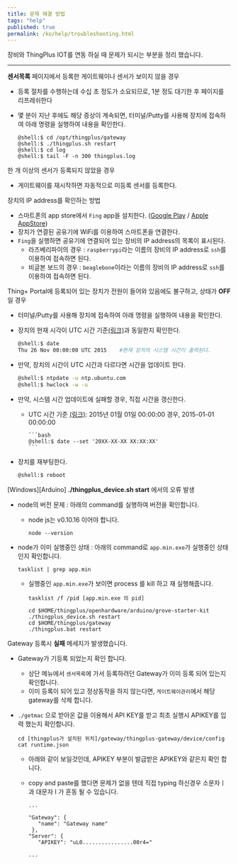 ```yaml
---
title: 문제 해결 방법
tags: "help"
published: true
permalink: /ko/help/troubleshooting.html
---
```


장비와 ThingPlus IOT를 연동 하실 때 문제가 되시는 부분을 정리 했습니다.

---

<p class="dwfqExpand"> <i class="fa fa-question-circle"></i> <b>센서목록</b> 페이지에서 등록한 게이트웨이나 센서가 보이지 않을 경우</p>

- 등록 절차를 수행하는데 수십 초 정도가 소요되므로, 1분 정도 대기한 후 페이지를 리프레쉬한다
- 몇 분이 지난 후에도 해당 증상이 계속되면, 터미널/Putty를 사용해 장치에 접속하여 아래 명령을 실행하여 내용을 확인한다.

    ```
    @shell:$ cd /opt/thingplus/gateway
    @shell:$ ./thingplus.sh restart
    @shell:$ cd log
    @shell:$ tail -F -n 300 thingplus.log
    ```

<p class="dwfqExpand2"></p>

<p class="dwfqExpand">  <i class="fa fa-question-circle"></i> 한 개 이상의 센서가 등록되지 않았을 경우</p>

 - 게이트웨이를 재시작하면 자동적으로 미등록 센서를 등록한다.

<p class="dwfqExpand2"></p>
<p class="dwfqExpand">  <i class="fa fa-question-circle"></i> 장치의 IP address를 확인하는 방법</p>

 - 스마트폰의 app store에서 `Fing` app을 설치한다. ([Google Play](https://play.google.com/store/apps/details?id=com.overlook.android.fing) / [Apple AppStore](https://itunes.apple.com/kr/app/fing-network-scanner/id430921107?mt=8))
  - 장치가 연결된 공유기에 WiFi를 이용하여 스마트폰을 연결한다.
  - `Fing`을 실행하면 공유기에 연결되어 있는 장비의 IP address의 목록이 표시된다.
     - 라즈베리파이의 경우 : `raspberrypi`라는 이름의 장비의 IP address로 `ssh`를 이용하여 접속하면 된다.
     - 비글본 보드의 경우 : `beaglebone`이라는 이름의 장비의 IP address로 `ssh`를 이용하여 접속하면 된다.

<p class="dwfqExpand2"></p>
<p class="dwfqExpand">  <i class="fa fa-question-circle"></i> Thing+ Portal에 등록되어 있는 장치가 전원이 들어와 있음에도 불구하고, 상태가 <b>OFF</b> 일 경우</p>

- 터미널/Putty를 사용해 장치에 접속하여 아래 명령을 실행하여 내용을 확인한다.

- 장치의 현재 시각이 UTC 시간 기준[(링크)](http://www.worldtimeserver.com/current_time_in_UTC.aspx)과 동일한지 확인한다.

    ```bash
    @shell:$ date
    Thu 26 Nov 00:00:00 UTC 2015    #현재 장치의 시스템 시간이 출력된다.
    ```

- 만약, 장치의 시간이 UTC 시간과 다르다면 시간을 업데이트 한다.

    ```bash
    @shell:$ ntpdate -u ntp.ubuntu.com
    @shell:$ hwclock -w -u
    ```

- 만약, 시스템 시간 업데이트에 실패할 경우, 직접 시간을 갱신한다.

  - UTC 시간 기준 [(링크)](http://www.worldtimeserver.com/current_time_in_UTC.aspx): 2015년 01월 01일 00:00:00 경우, 2015-01-01 00:00:00

        ```bash
        @shell:$ date --set '20XX-XX-XX XX:XX:XX'
        ```

- 장치를 재부팅한다.

    ```bash
    @shell:$ reboot
    ```

<p class="dwfqExpand2"></p>

<p class="dwfqExpand">  <i class="fa fa-question-circle"></i> [Windows][Arduino] <b>./thingplus_device.sh start</b> 에서의 오류 발생 </p>

  - node의 버전 문제 : 아래의 command를 실행하여 버전을 확인합니다.
     - node js는 v0.10.16 이어야 합니다.

          ```
          node --version
          ```

  - node가 이미 실행중인 상태 : 아래의 command로 `app.min.exe`가 실행중인 상태인지 확인합니다.
     
     ```
     tasklist | grep app.min  
     ```
    - 실행중인 `app.min.exe`가 보이면 process 를 kill 하고 재 실행해줍니다.

        ```
        tasklist /f /pid [app.min.exe 의 pid]

        cd $HOME/thingplus/openhardware/arduino/grove-starter-kit
        ./thingplus_device.sh restart
        cd $HOME/thingplus/gateway
        ./thingplus.bat restart
        ```

<p class="dwfqExpand2"></p>

<p class="dwfqExpand">  <i class="fa fa-question-circle"></i> Gateway 등록시 <b>실패</b> 메세지가 발생했습니다. </p>
    
  - Gateway가 기등록 되었는지 확인 합니다.
     - 상단 메뉴에서 `센서목록`에 가서 등록하려던 Gateway가 이미 등록 되어 있는지 확인합니다.
     - 이미 등록이 되어 있고 정상동작을 하지 않는다면, `게이트웨이관리`에서 해당 gateway를 삭제 합니다.
  - `./getmac` 으로 받아온 값을 이용해서 API KEY를 받고 최초 실행시 APIKEY를 입력 했는지 확인합니다. 

     ```
     cd [thingplus가 설치된 위치]/gateway/thingplus-gateway/device/config
     cat runtime.json
     ```
     - 아래와 같이 보일것인데, APIKEY 부분이 발급받은 APIKEY와 같은지 확인 합니다.
     - copy and paste를 했다면 문제가 없을 텐데 직접 typing 하신경우 소문자ㅣ 과 대문자 I 가 혼동 될 수 있습니다.  
        
         ```
         ...

         "Gateway": {
            "name": "Gateway name"
          },
         "Server": {
            "APIKEY": "uL0................00r4="

         ...
 
         ```

<p class="dwfqExpand2"></p>